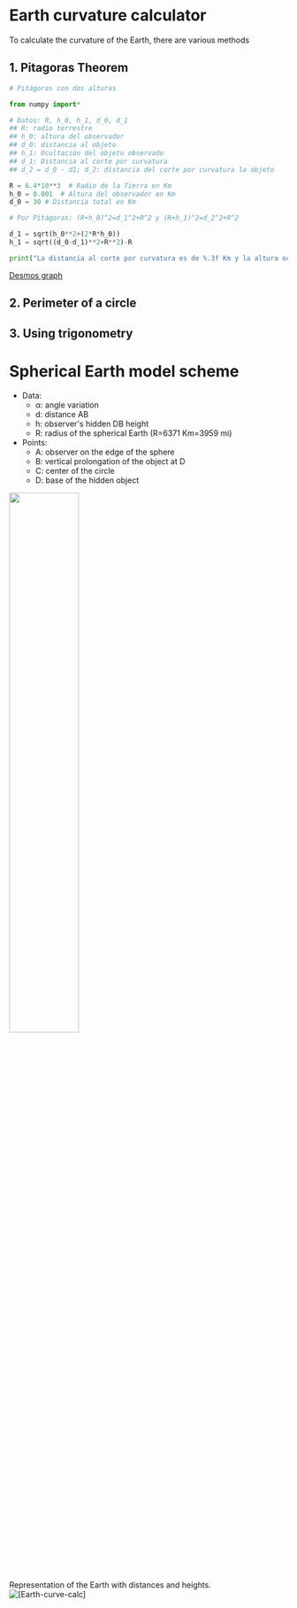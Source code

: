 # Earth curvature calculator
To calculate the curvature of the Earth, there are various methods

## 1. Pitagoras Theorem
```python
# Pitágoras con dos alturas

from numpy import*

# Datos: R, h_0, h_1, d_0, d_1
## R: radio terrestre
## h_0: altura del observador
## d_0: distancia al objeto
## h_1: Ocultación del objeto observado
## d_1: Distancia al corte por curvatura
## d_2 = d_0 - d1; d_2: distancia del corte por curvatura la objeto

R = 6.4*10**3  # Radio de la Tierra en Km
h_0 = 0.001  # Altura del observador en Km
d_0 = 30 # Distancia total en Km

# Por Pitágoras: (R+h_0)^2=d_1^2+R^2 y (R+h_1)^2=d_2^2+R^2

d_1 = sqrt(h_0**2+(2*R*h_0))
h_1 = sqrt((d_0-d_1)**2+R**2)-R

print("La distancia al corte por curvatura es de %.3f Km y la altura ocultada es %.3f Km" % (d_1, h_1))
```

[Desmos graph](https://www.desmos.com/calculator/cbdgduxedl)
## 2. Perimeter of a circle
## 3. Using trigonometry

# Spherical Earth model scheme
- Data:
	- α: angle variation
	- d: distance AB
	- h: observer's hidden DB height
	- R: radius of the spherical Earth (R=6371 Km=3959 mi)
- Points:
	- A: observer on the edge of the sphere
	- B: vertical prolongation of the object at D
	- C: center of the circle
	- D: base of the hidden object
<img src="https://raw.githubusercontent.com/Curiosity432/Earth-curvature-calculator/main/Trigonometry-sphere.png" width=50% height=50%>

Representation of the Earth with distances and heights.
![[Earth-curve-calc]](Earth-curve-calc.png)

